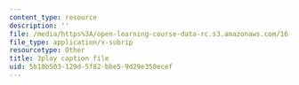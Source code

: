 ```yaml
---
content_type: resource
description: ''
file: /media/https%3A/open-learning-course-data-rc.s3.amazonaws.com/16-412j-cognitive-robotics-spring-2016/5b18b503129d5f82bbe59d29e350ecef_4u9W1xOuts.srt
file_type: application/x-subrip
resourcetype: Other
title: 3play caption file
uid: 5b18b503-129d-5f82-bbe5-9d29e350ecef
---
```

